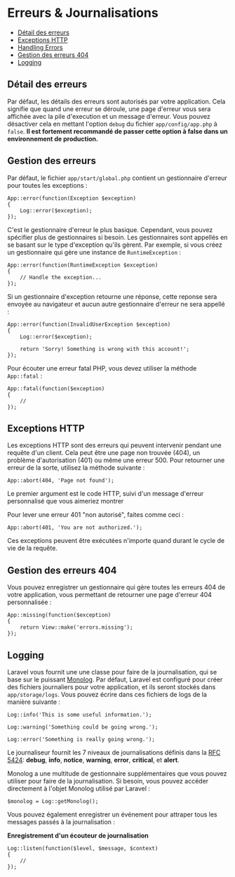 # Erreurs & Journalisations

- [Détail des erreurs](#error-detail)
- [Exceptions HTTP](#http-exceptions)
- [Handling Errors](#handling-errors)
- [Gestion des erreurs 404](#handling-404-errors)
- [Logging](#logging)

<a name="error-detail"></a>
## Détail des erreurs

Par défaut, les détails des erreurs sont autorisés par votre application. Cela signifie que quand une erreur se déroule, une page d'erreur vous sera affichée avec la pile d'execution et un message d'erreur. Vous pouvez désactiver cela en mettant l'option `debug` du fichier `app/config/app.php` à `false`. **Il est fortement recommandé de passer cette option à false dans un environnement de production.**

## Gestion des erreurs

Par défaut, le fichier `app/start/global.php` contient un gestionnaire d'erreur pour toutes les exceptions :

    App::error(function(Exception $exception)
    {
        Log::error($exception);
    });

C'est le gestionnaire d'erreur le plus basique. Cependant, vous pouvez spécifier plus de gestionnaires si besoin. Les gestionnaires sont appellés en se basant sur le type d'exception qu'ils gèrent. Par exemple, si vous créez un gestionnaire qui gère une instance de `RuntimeException` :

    App::error(function(RuntimeException $exception)
    {
        // Handle the exception...
    });

Si un gestionnaire d'exception retourne une réponse, cette reponse sera envoyée au navigateur et aucun autre gestionnaire d'erreur ne sera appellé :

    App::error(function(InvalidUserException $exception)
    {
        Log::error($exception);

        return 'Sorry! Something is wrong with this account!';
    });

Pour écouter une erreur fatal PHP, vous devez utiliser la méthode `App::fatal` :

    App::fatal(function($exception)
    {
        //
    });

<a name="http-exceptions"></a>
## Exceptions HTTP

Les exceptions HTTP sont des erreurs qui peuvent intervenir pendant une requête d'un client. Cela peut être une page non trouvée (404), un problème d'autorisation (401) ou même une erreur 500. Pour retourner une erreur de la sorte, utilisez la méthode suivante :

    App::abort(404, 'Page not found');

Le premier argument est le code HTTP, suivi d'un message d'erreur personnalisé que vous aimeriez montrer

Pour lever une erreur 401 "non autorisé", faites comme ceci :

    App::abort(401, 'You are not authorized.');

Ces exceptions peuvent être exécutées n'importe quand durant le cycle de vie de la requête.

<a name="handling-404-errors"></a>
## Gestion des erreurs 404

Vous pouvez enregistrer un gestionnaire qui gère toutes les erreurs 404 de votre application, vous permettant de retourner une page d'erreur 404 personnalisée :

    App::missing(function($exception)
    {
        return View::make('errors.missing');
    });

<a name="logging"></a>
## Logging

Laravel vous fournit une une classe pour faire de la journalisation, qui se base sur le puissant [Monolog](http://github.com/seldaek/monolog). Par défaut, Laravel est configuré pour créer des fichiers journaliers pour votre application, et ils seront stockés dans `app/storage/logs`. Vous pouvez écrire dans ces fichiers de logs de la manière suivante :

    Log::info('This is some useful information.');

    Log::warning('Something could be going wrong.');

    Log::error('Something is really going wrong.');

Le journaliseur fournit les 7 niveaux de journalisations définis dans la [RFC 5424](http://tools.ietf.org/html/rfc5424): **debug**, **info**, **notice**, **warning**, **error**, **critical**, et **alert**.

Monolog a une multitude de gestionnaire supplémentaires que vous pouvez utiliser pour faire de la journalisation. Si besoin, vous pouvez accéder directement à l'objet Monolog utilisé par Laravel :

    $monolog = Log::getMonolog();

Vous pouvez également enregistrer un événement pour attraper tous les messages passés à la journalisation :

**Enregistrement d'un écouteur de journalisation**

    Log::listen(function($level, $message, $context)
    {
        //
    });